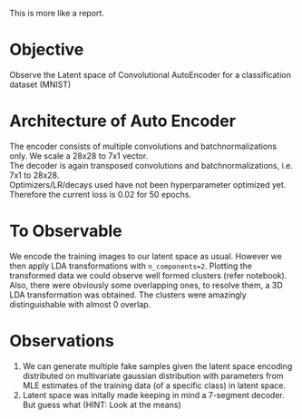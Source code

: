 This is more like a report.  
# Objective
Observe the Latent space of Convolutional AutoEncoder for a classification dataset (MNIST)

# Architecture of Auto Encoder
The encoder consists of multiple convolutions and batchnormalizations only. We scale a 28x28 to 7x1 vector.  
The decoder is again transposed convolutions and batchnormalizations, i.e. 7x1 to 28x28.  
Optimizers/LR/decays used have not been hyperparameter optimized yet. Therefore the current loss is 0.02 for 50 epochs.

# To Observable
We encode the training images to our latent space as usual. However we then apply LDA transformations with `n_components=2`. Plotting the transformed data we could observe well formed clusters (refer notebook). Also, there were obviously some overlapping ones, to resolve them, a 3D LDA transformation was obtained. The clusters were amazingly distinguishable with almost 0 overlap.

# Observations
1. We can generate multiple fake samples given the latent space encoding distributed on multivariate gaussian distribution with parameters from MLE estimates of the training data (of a specific class) in latent space. 
2. Latent space was initally made keeping in mind a 7-segment decoder. But guess what (HINT: Look at the means)
